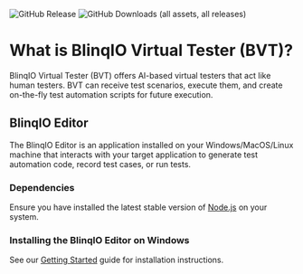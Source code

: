 ![GitHub Release](https://img.shields.io/github/v/release/blinq-io/recorder-app-releases?style=flat) ![GitHub Downloads (all assets, all releases)](https://img.shields.io/github/downloads/blinq-io/recorder-app-releases/total?style=flat)


# What is BlinqIO Virtual Tester (BVT)?

BlinqIO Virtual Tester (BVT) offers AI-based virtual testers that act
like human testers. BVT can receive test scenarios, execute them, and 
create on-the-fly test automation scripts for future execution.

## BlinqIO Editor

The BlinqIO Editor is an application installed on your 
Windows/MacOS/Linux machine that interacts with your target application 
to generate test automation code, record test cases, or run tests.

### Dependencies

Ensure you have installed the latest stable version of [Node.js](https://nodejs.org/en) on your system.

### Installing the BlinqIO Editor on Windows

See our [Getting Started](https://docs.blinq.io/getting-started.html#install-blinqio-editor) guide for installation instructions.
